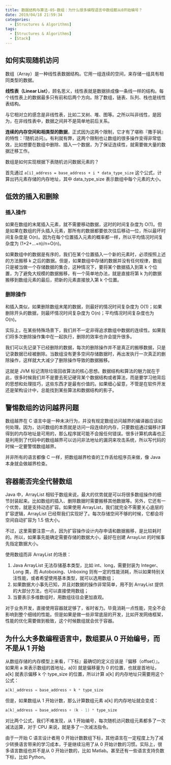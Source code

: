 ```yaml
---
title: 数据结构与算法-05-数组：为什么很多编程语言中数组都从0开始编号？
date: 2019/04/18 21:59:34
categories:
  - [Structures & Algorithms]
tags:
  - [Structures & Algorithms]
  - [Stack]
---
```


## 如何实现随机访问

数组（Array）是一种线性表数据结构。它用一组连续的空间，来存储一组具有相同类型的数据。

**线性表（Linear List）**，顾名思义，线性表就是数据排成像一条线一样的结构。每个线性表上的数据最多只有前和后两个方向。除了数组，链表、队列、栈也是线性表结构。

与它相对立的感念是非线性表，比如二叉树、堆、图等。之所以叫非线性，是因为，在非线性表中，数据之间并不是简单地前后关系。

**连续的内存空间和相类型的数据**，正式因为这两个限制，它才有了堪称『撒手锏』的特性：『随机访问』。有利就有弊，这两个限制也让数组的很多操作变得非常低效，比如想要在数组中删除、插入一个数据，为了保证连续性，就需要做大量的数据迁移工作。

<!-- more -->

数组是如何实现根据下表随机访问数据元素的？

首先通过 `a[i]_address = base_address + i * data_type_size` 这个公式，计算出钙元素存储的内存地址，其中 data_type_size 表示数组中每个元素的大小。

## 低效的插入和删除

### 插入操作

如果在数组的末尾插入元素，就不需要移动数据，这时的时间复杂度为 O(1)。但是如果在数组的开头插入元素，那所有的数据都要依次往后移动一位，所以最坏时间复杂度是 O(n)。因为在每个位置插入元素的概率都一样，所以平均情况时间复杂度为 (1+2+...+n)/n=O(n)。

如果数组中的数据是有序的，我们在某个位置插入一个新的元素时，必须按照上述的方法搬移 k 之后的数据。但是，如果数组中存储的数据并没有任何规律，数组只是被当做一个存储数据的集合，这种情况下，要将某个数据插入到第 k 个位置，为了避免大规模的数据搬移，有一个简单地办法，就是直接将第 k 为的数据搬移到数组元素的最后，把新的元素直接放入第 k 个位置。

### 删除操作

和插入类似，如果删除数组末尾的数据，则最好的情况时间复杂度为 O(1)；如果删除开头的数据，则最坏情况时间复杂度为 O(n)；平均情况时间复杂度也为 O(n)。

实际上，在某些特殊场景下，我们并不一定非得追求数组中数据的连续性。如果我们将多次删除操作集中在一起执行，删除的效率也许会提升很多。

我们可以先记录下已经删除的数据，每次的删除操作并不是真正的搬移数据，只是记录数据已经被删除。当数组没有更多空间存储数据时，再出发执行一次真正的删除操作，这样就大大减少了删除操作导致的数据搬移。

这就是 JVM 标记清除垃圾回收算法的核心思想。数据结构和算法的魅力就在于此，很多时候我们并不是要去死记硬背某个数据结构或者算法，而是要学习他背后的思想和处理技巧，这些东西才是最有价值的。如果细心留意，不管是在软件开发还是架构设计中，总能找到某些算法和数据结构的影子。

## 警惕数组的访问越界问题

数组越界在 C 语言中是一种未决行为，并没有规定数组访问越界的编译器应该如何处理。因为，访问数组的本质就是访问一段连续的内存，只要数组通过偏移计算得到的内存地址是可用的，那么程序就可能不会报任何错误。很多计算机病毒也正是利用到了代码中的数组越界可以访问非法地址的漏洞来攻击系统，所以写代码的时候一定要警惕数组越界。

并非所有的语言都像 C 一样，把数组越界检查的工作丢给程序员来做，像 Java 本身就会做越界检查。

## 容器能否完全代替数组

Java 中，ArrayList 相较于数组来说，最大的优势就是可以将很多数组操作的细节封装起来。比如数组的插入、删除数据时需要搬移其他数据等。另外，它还有一个优势，就是支持动态扩容。如果使用 ArrayList，我们就完全不需要关心底层的扩容逻辑，ArrayList 已经帮我们实现好了。每次存储空间不够的时候，它都会将空间自动扩容为 1.5 倍大小。

不过，这里需要注意一点，因为扩容操作设计内存申请和数据搬移，是比较耗时的。所以，如果事先能确定需要存储的数据大小，最好在创建 ArrayList 的时候事先指定数据大小。

使用数组而非 ArrayList 的场景：

1. Java ArrayList 无法存储基本类型，比如 int、long，需要封装为 Integer、Long 类，而 Autoboxing、Unboxing 则有一定的性能消耗，所以如果特别关注性能，或者希望使用基本类型，就可以选用数组；
2. 如果数据大小事先已知，并且对数据的操作非常简单，用不到 ArrayList 提供的大部分方法，也可以直接使用数组；
3. 当要表示多维数组时，用数组往往会更加直观。

对于业务开发，直接使用容器就足够了，省时省力。毕竟消耗一点性能，完全不会影响到整个细绒的性能。但是如果是做一些非常底层的开发，比如开发网络框架，性能的优化需要做到极致，这个时候数组就会优于容器。

## 为什么大多数编程语言中，数组要从 0 开始编号，而不是从 1 开始

从数组存储的内存模型上来看，『下标』最确切的定义应该是『偏移（offset）』。如果用 a 来表示数组的首地址，a[0] 就是偏移量为 0 的位置，也就是首地址，a[k] 就表示偏移 k 个 type_size 的位置，所以计算 a[k] 的内存地址只需要用这个公式：

``` c
a[k]_address = base_address + k * type_size
```

但是，如果数组从 1 开始计数，那么计算数组元素 a[k] 的内存地址就会变成：

``` c
a[k]_address = base_address + (k - 1) * type_size
```

对比两个公式，我们不难发现，从 1 开始编号，每次随机访问数组元素都多了一次减法运算，对于 CPU 来说，就是多了一次减法指令。

由于一开始 C 语言设计者用 0 开始计数数组下标，其他语言在一定程度上为了减少转换语言带来的学习成本，于是继续沿用了从 0 开始计数的习惯。实际上，很多语言数组也并不是从 0 开始计数的，比如 Matlab。甚至还有一些语言支持负数下标，比如 Python。


